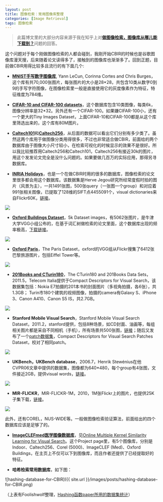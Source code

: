 ```yaml
---
layout: post
title: 图像检索：常用图像库整理
categories: [Image Retrieval]
tags: 图像检索
---
```


>此篇博文里的大部分内容来源于我在知乎上对[**做图像检索，图像库从哪儿能下载到？**](https://www.zhihu.com/question/25039851)问题的回答。

这个问题对于每个刚做图像检索的人都会碰到，我刚开始CBIR的时候也是谷歌图像库漫天搜，后来随着论文读得多了，接触到的图像库也渐渐多了。回到正题，目前做CBIR用得比较多且流行的有下面几个:

- [**MNIST手写数字图像库**](http://yann.lecun.com/exdb/mnist/), Yann LeCun, Corinna Cortes and Chris Burges，这个库有共70,000张图片，每张图片的大小是28*28，共包含10类从数字0到9的手写字符图像，在图像检索里一般是直接使用它的灰度像素作为特征，特征维度为784维。

- [**CIFAR-10 and CIFAR-100 datasets**](http://www.cs.toronto.edu/~kriz/cifar.html)，这个数据库包含10类图像，每类6k，图像分辨率是32*32。另外还有一个CIFAR-100。如果嫌CIFAR-100小，还有一个更大的Tiny Images Dataset，上面CIFAR-10和CIFAR-100都是从这个库里筛选出来的，这个库有80M图片。

- [**Caltech101**](http://www.vision.caltech.edu/Image_Datasets/Caltech101/)和[**Caltech256**](http://www.vision.caltech.edu/Image_Datasets/Caltech256/)，从后面的数据可以看出它们分别有多少类了。虽然这两个库用于做图像分类用得很多，不过也非常适合做CBIR，前面给的两个数据库由于图像大小尺寸较小，在检索可视化的时候显示的效果不是很好。所以我比较推荐用Caltech256和Caltech101，Caltech256有接近30k的图片，用这个发发论文完全是没什么问题的。如果要做几百万的实际应用，那得另寻数据库。

- [**INRIA Holidays**](http://lear.inrialpes.fr/people/jegou/data.php#holidays)，也是一个在做CBIR时用的很多的数据库，图像检索的论文里很多都会用这个数据库。该数据集是Herve Jegou研究所经常度假时拍的图片（风景为主），一共1491张图，500张query（一张图一个group）和对应着991张相关图像，已提取了128维的SIFT点4455091个，visual dictionaries来自Flickr60K，[链接](http://lear.inrialpes.fr/~jegou/data.php)。

![](http://ose5hybez.bkt.clouddn.com/2014/1029/INRIA-Holidays_zpsef2lrwoe.JPG)

- [**Oxford Buildings Dataset**](http://www.robots.ox.ac.uk/~vgg/data/oxbuildings/)，5k Dataset images，有5062张图片，是牛津大学VGG小组公布的，在基于词汇树做检索的论文里面，这个数据库出现的频率极高，[下载链接](https://link.zhihu.com/?target=http%3A//www.robots.ox.ac.uk/%7Evgg/data/oxbuildings/)。

![](http://ose5hybez.bkt.clouddn.com/2014/1029/Oxford%20Buildings_zpslow1f56k.JPG)

- [**Oxford Paris**](http://www.robots.ox.ac.uk/~vgg/data/parisbuildings/)，The Paris Dataset，oxford的VGG组从Flickr搜集了6412张巴黎旅游图片，包括Eiffel Tower等。

![](http://ose5hybez.bkt.clouddn.com/2014/1029/Oxford-Paris_zpsbo8rjzux.JPG)

- [**201Books and CTurin180**](http://pacific.tilab.com/www/datasets/)，The CTurin180 and 201Books Data Sets，2011.5，Telecom Italia提供于Compact Descriptors for Visual Search，该数据集包括：Nokia E7拍摄的201本书的封面图片（多视角拍摄，各6张），共1.3GB； Turin市180个建筑的视频图像，拍摄的camera有Galaxy S、iPhone 3、Canon A410、Canon S5 IS，共2.7GB。

![](http://ose5hybez.bkt.clouddn.com/2014/1029/201Books-CTurin180_zpszobkezdb.JPG)

- **Stanford Mobile Visual Search**，Stanford Mobile Visual Search Dataset，2011.2，stanford提供，包括8种场景，如CD封面、油画等，每组相关图片都是采自不同相机（手机），所有场景共500张图，[链接](https://purl.stanford.edu/rb470rw0983)；随后又发布了一个[patch数据集](https://link.zhihu.com/?target=http%3A//blackhole1.stanford.edu/ivms/Datasets.htm)，Compact Descriptors for Visual Search Patches Dataset，校对了相同patch。

![](http://ose5hybez.bkt.clouddn.com/2014/1029/Stanford-Mobile_zpscktap7us.JPG)

- **UKBench，UKBench database**，2006.7，Henrik Stewénius在他CVPR06文章中提供的数据集，图像都为640*480，每个group有4张图，文件接近2GB，提供visual words，[链接](http://www.vis.uky.edu/~stewe/ukbench/)。

![](http://ose5hybez.bkt.clouddn.com/2014/1029/UKBench.jpg_zpsxavgwhhl.PNG)

- **MIR-FLICKR**，MIR-FLICKR-1M，2010，1M张Flickr上的图片，也提供25K子集下载，[链接](http://press.liacs.nl/mirflickr/mirflickr1m/)。

![](http://ose5hybez.bkt.clouddn.com/2014/1029/MIR-FLICKR_zpsqqmqwqdt.JPG)

此外，还有COREL，NUS-WIDE等。一般做图像检索验证算法，前面给出的四个数据库应该是足够了的。

- [**ImageCLEFmed医学图像数据库**](http://ir.ohsu.edu/image/)，见[Online Multiple Kernel Similarity Learning for Visual Search](http://omks.stevenhoi.org/)。这个Project page里，有5个图像库，分别是Indoor、Caltech256、Corel (5000)、ImageCLEF (Med)、Oxford Buildings，在主页上不仅可以下到图像库，而且作者还提供了已经提取好的特征。

- **哈希检索常用数据库**，如下图：

![hashing-database-for-CBIR]({{ site.url }}/images/posts/hashing-database-for-CBIR.png)

（上表有Foolishwolf整理，[Hashing函数paper所用的数据集统计](http://blog.csdn.net/foolishwolf_x/article/details/38678969)）





